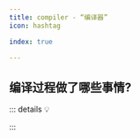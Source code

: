 ```yaml
---
title: compiler - “编译器”
icon: hashtag

index: true

---
```


<!-- more -->

## 编译过程做了哪些事情?

::: details 💡

:::